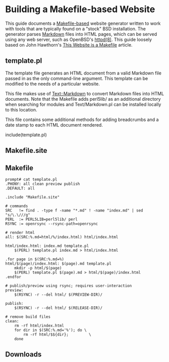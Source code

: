 # Building a Makefile-based Website
This guide documents a [Makefile-based][openbsd-man-make] website generator 
written to work with tools that are typically found on a "stock" BSD
installation. The generator parses [Markdown][fireball-markdown] files into HTML
pages, which can be served using any web server, such as OpenBSD's 
[httpd(8)][openbsd-man-make]. This guide loosely based on John Hawthorn's 
[This Website is a Makefile][hawthorn-make] article.

## template.pl 
The template file generates an HTML document from a valid Markdown file passed
in as the only command-line argument. This template can be modified to the needs
of a particular website. 
 
This file makes use of [Text::Markdown][cpan-markdown] to convert Markdown files
into HTML documents. Note that the Makefile adds perl5lib/ as an additional 
directory when searching for modules and Text/Markdown.pl can be installed
locally to this location.

This file contains some additional methods for adding
breadcrumbs and a date stamp to each HTML document rendered.

include(template.pl)

## Makefile.site

## Makefile

	prompt# cat template.pl
	.PHONY: all clean preview publish
	.DEFAULT: all
	
	.include "Makefile.site"
	
	# commands
	SRC   != find . -type f -name "*.md" ! -name "index.md" | sed "s/\.\///g"
	PERL  := PERL5LIB=perl5lib/ perl
	RSYNC := openrsync --rsync-path=openrsync
	
	# render html
	all: $(SRC:%.md=html/%/index.html) html/index.html
	
	html/index.html: index.md template.pl
		$(PERL) template.pl index.md > html/index.html
	
	.for page in $(SRC:%.md=%)
	html/$(page)/index.html: $(page).md template.pl
		mkdir -p html/$(page)
		$(PERL) template.pl $(page).md > html/$(page)/index.html
	.endfor
	
	# publish/preview using rsync; requires user-interaction
	preview:
		$(RSYNC) -r --del html/ $(PREVIEW-DIR)/
	
	publish:
		$(RSYNC) -r --del html/ $(RELEASE-DIR)/
	
	# remove build files
	clean:
		rm -rf html/index.html
		for dir in $(SRC:%.md='%'); do \
			rm -rf html/$${dir};         \
		done

## Downloads

[cpan-markdown]: https://metacpan.org/pod/Text::Markdown
[fireball-markdown]: https://daringfireball.net/projects/markdown
[openbsd-man-httpd]: https://man.openbsd.org/httpd
[openbsd-man-make]: https://man.openbsd.org/make
[hawthorn-make]: https://johnhawthorn.com/2018/01/this-website-is-a-makefile/

 

